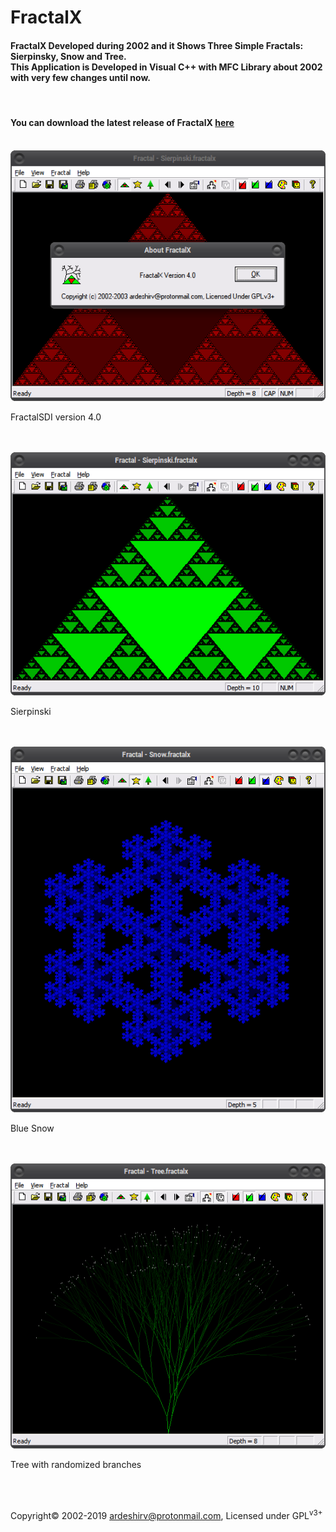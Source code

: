 # FractalX

<h4>FractalX Developed during 2002 and it Shows Three Simple Fractals: Sierpinsky, Snow and Tree.<br/>
This Application is Developed in Visual C++ with MFC Library about 2002 with very few changes until now.</h4>
<br/>
<h4>You can download the latest release of FractalX <a target="_blank" href="https://github.com/ArdeshirV/FractalX/releases">here</a></h4>
<br/>
<img alt="" src="https://raw.githubusercontent.com/ArdeshirV/FractalX/master/img/FractalSDIv4.png">
<p>FractalSDI version 4.0</p>
<br/><br/>
<img alt="" src="https://raw.githubusercontent.com/ArdeshirV/FractalX/master/img/Sierpinski.png">
<p>Sierpinski</p>
<br/><br/>
<img alt="" src="https://raw.githubusercontent.com/ArdeshirV/FractalX/master/img/Snow.png">
<p>Blue Snow</p>
<br/><br/>
<img alt="" src="https://raw.githubusercontent.com/ArdeshirV/FractalX/master/img/Tree.png">
<p>Tree with randomized branches</p>
<br/><br/>
<p>
  Copyright&copy; 2002-2019 <a href="mailto:ardeshirv@protonmail.com" alt="email">ardeshirv@protonmail.com</a>, Licensed under GPL<sup>v3+</sup>
<p/>
